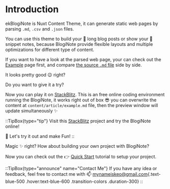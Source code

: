 # Introduction
ekBlogiNote is Nuxt Content Theme, it can generate static web pages by parsing `.md`, `.csv` and `.json` files.

You can use this theme to build your :scroll: long blog posts or show your :memo: snippet notes, because BlogiNote provide flexible layouts and multiple optimizations for different type of content.

If you want to have a look at the parsed web page, your can check out the [Example](./example/example-article-en) page first, and compare [the source `.md` file](https://raw.githubusercontent.com/Benbinbin/BlogiNote/main/content/article/example/1.example-article-en.md) side by side.

It looks pretty good :wink: right?

Do you want to give it a try?

Now you can play it on [StackBlitz](https://stackblitz.com/edit/github-qrmhoj). This is an free online coding environment running the BlogiNote, it works right out of box :sunglasses: you can overwrite the content at `content/article/example.md` file, then the preview window will update simultaneously :sparkles:

::TipBox{type="tip"}
Visit this [StackBlitz](https://stackblitz.com/edit/github-qrmhoj) project and try the BlogiNote online!

:tada: Let's try it out and make Fun!
::

Magic :sparkles: right? How about building your own project with BlogiNote?

Now you can check out the :point_right: [Quick Start](./tutorial/quick-start) tutorial to setup your project.

::TipBox{type="announce" name="Contact Me"}
If you have any idea or feedback, feel free to contact me with :mailbox: [mynameiskeo@gmail.com](mailto:mynameiskeo@gmail.com){.text-blue-500 .hover:text-blue-600 .transition-colors .duration-300}
::